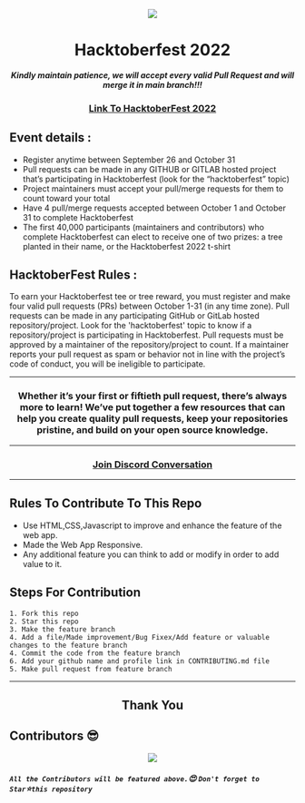 <p align="center"><img src="https://github.com/Harsh-Singh-Rajput/Notepad/blob/main/Email Banners-Dark.png"></p>
<h1 align="center"> Hacktoberfest 2022 </h1>

***<p align = "center"> Kindly maintain patience, we will accept every valid Pull Request and will merge it in main branch!!! </p>***

<h3 align="center">
    <a href="https://hacktoberfest.com/">
        Link To HacktoberFest 2022
    </a>
</h3>

## Event details :
- Register anytime between September 26 and October 31
- Pull requests can be made in any GITHUB or GITLAB hosted project that’s participating in Hacktoberfest (look for the “hacktoberfest” topic)
- Project maintainers must accept your pull/merge requests for them to count toward your total
- Have 4 pull/merge requests accepted between October 1 and October 31 to complete Hacktoberfest
- The first 40,000 participants (maintainers and contributors) who complete Hacktoberfest can elect to receive one of two prizes: a tree planted in their name, or the Hacktoberfest 2022 t-shirt

## HacktoberFest Rules :

To earn your Hacktoberfest tee or tree reward, you must register and make four valid pull requests (PRs) between October 1-31 (in any time zone). Pull requests can be made in any participating GitHub or GitLab hosted repository/project. Look for the 'hacktoberfest' topic to know if a repository/project is participating in Hacktoberfest. Pull requests must be approved by a maintainer of the repository/project to count. If a maintainer reports your pull request as spam or behavior not in line with the project’s code of conduct, you will be ineligible to participate. 
***
<h3 align="center"> Whether it’s your first or fiftieth pull request, there’s always more to learn! We’ve put together a few resources that can help you create quality pull requests, keep your repositories pristine, and build on your open source knowledge. </h3>

***

<h3 align="center">
    <a href="https://discord.gg/Bt28pNRj">
       Join Discord Conversation
    </a>
</h3>

***
## Rules To Contribute To This Repo

-   Use HTML,CSS,Javascript to improve and enhance the feature of the web app.
-   Made the Web App Responsive.
-   Any additional feature you can think to add or modify in order to add value to it.

## Steps For Contribution

    1. Fork this repo
    2. Star this repo
    3. Make the feature branch 
    4. Add a file/Made improvement/Bug Fixex/Add feature or valuable changes to the feature branch
    4. Commit the code from the feature branch
    6. Add your github name and profile link in CONTRIBUTING.md file
    5. Make pull request from feature branch
***
<h2 align="center">
    <p>
        Thank You
    </p>
</h2>

## Contributors 😎

<p align="center">
  <a href="https://github.com/Harsh-Singh-Rajput/Notepad/graphs/contributors">
  <img src="https://contrib.rocks/image?repo=Harsh-Singh-Rajput/Notepad" />
</a>


</p>

##### **`All the Contributors will be featured above.`:heart_eyes: `Don't forget to Star`:star:`this repository`**
